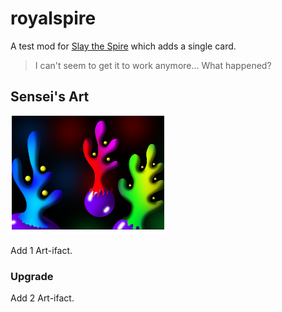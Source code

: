 # royalspire

A test mod for [Slay the Spire](https://store.steampowered.com/app/646570/Slay_the_Spire/) which adds a single card.

> I can't seem to get it to work anymore... What happened?

## Sensei's Art

![](/RoyalSpire/src/main/resources/RoyalSpireResources/images/cards/SenseisArt.png)

Add 1 Art-ifact.

### Upgrade

Add 2 Art-ifact.

